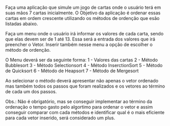 Faça uma aplicação que simule um jogo de cartas onde o usuário terá em suas mãos 7 cartas inicialmente. O Objetivo da aplicação é ordenar essas cartas em ordem crescente utilizando os métodos de ordenção que esão listadas abaixo. 

Faça um menu onde o usuário irá informar os valores de cada carta, sendo que elas devem ser de 1 até 13. Essa será a entrada dos valores que irá preencher o Vetor. Inserir também nesse menu a opção de escolher o método de ordenção.

O Menu deverá ser da seguinte forma:
1 - Valores das cartas
2 - Método Bubblesort
3 - Método Selectionsort
4 - Método InserctionSort
5 - Método de Quicksort
6 - Método de Heapsort 
7 - Método de Mergesort

Ao selecionar o método deverá apresentar não apenas o vetor ordenado mas também todos os passos que foram realizados e os vetores ao término de cada um dos passos.

Obs.: Não é obrigatório, mas se conseguir implementar ao término da ordenação o tempo gasto pelo algortimo para ordenar o vetor e assim conseguir comparar com cada métodos e identificar qual é o mais eficiente para cada vetor inserido, será considerado um plus.
